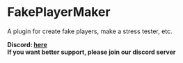 # FakePlayerMaker
A plugin for create fake players, make a stress tester, etc.

**Discord: [here](https://discord.gg/W36MJhBtGy)**  
**If you want better support, please join our discord server**